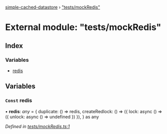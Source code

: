 [simple-cached-datastore](../README.md) › ["tests/mockRedis"](_tests_mockredis_.md)

# External module: "tests/mockRedis"

## Index

### Variables

* [redis](_tests_mockredis_.md#const-redis)

## Variables

### `Const` redis

• **redis**: *any* = {
  duplicate: () => redis,
  createRedlock: () => ({ lock: async () => ({ unlock: async () => undefined }) }),
} as any

*Defined in [tests/mockRedis.ts:1](https://github.com/ehacke/simple-cached-datastore/blob/ff2b7ee/tests/mockRedis.ts#L1)*
